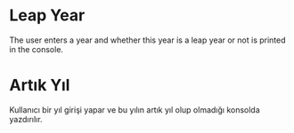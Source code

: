 # Leap Year
The user enters a year and whether this year is a leap year or not is printed in the console.

# Artık Yıl
Kullanıcı bir yıl girişi yapar ve bu yılın artık yıl olup olmadığı konsolda yazdırılır.

